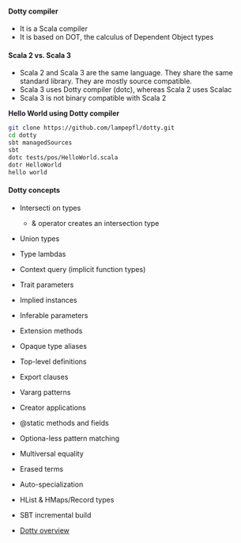 #### Dotty compiler
- It is a Scala compiler
- It is based on DOT, the calculus of Dependent Object types

#### Scala 2 vs. Scala 3
- Scala 2 and Scala 3 are the same language. They share the same standard library. They are mostly source compatible.
- Scala 3 uses Dotty compiler (dotc), whereas Scala 2 uses Scalac
- Scala 3 is not binary compatible with Scala 2

__Hello World using Dotty compiler__

```bash
git clone https://github.com/lampepfl/dotty.git
cd dotty
sbt managedSources
sbt
dotc tests/pos/HelloWorld.scala
dotr HelloWorld
hello world
```

#### Dotty concepts
- Intersecti on types
    - & operator creates an intersection type
- Union types
- Type lambdas
- Context query (implicit function types)
- Trait parameters
- Implied instances
- Inferable parameters
- Extension methods
- Opaque type aliases
- Top-level definitions
- Export clauses
- Vararg patterns
- Creator applications
- @static methods and fields
- Optiona-less pattern matching
- Multiversal equality
- Erased terms
- Auto-specialization
- HList & HMaps/Record types
- SBT incremental build

- [Dotty overview](https://dotty.epfl.ch/docs/reference/overview.html)